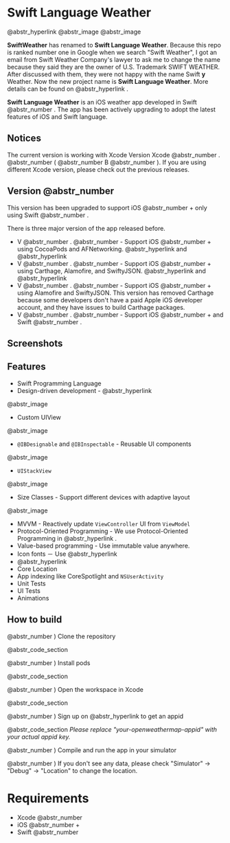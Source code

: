 # Swift Language Weather

@abstr_hyperlink @abstr_image @abstr_image 

**SwiftWeather** has renamed to **Swift Language Weather**. Because this repo is ranked number one in Google when we search "Swift Weather", I got an email from Swift Weather Company's lawyer to ask me to change the name because they said they are the owner of U.S. Trademark SWIFT WEATHER. After discussed with them, they were not happy with the name Swift **y** Weather. Now the new project name is **Swift Language Weather**. More details can be found on @abstr_hyperlink .

**Swift Language Weather** is an iOS weather app developed in Swift @abstr_number . The app has been actively upgrading to adopt the latest features of iOS and Swift language.

## Notices

The current version is working with Xcode Version Xcode @abstr_number . @abstr_number ( @abstr_number B @abstr_number ). If you are using different Xcode version, please check out the previous releases. 

## Version @abstr_number

This version has been upgraded to support iOS @abstr_number + only using Swift @abstr_number .

There is three major version of the app released before.

  * V @abstr_number . @abstr_number - Support iOS @abstr_number + using CocoaPods and AFNetworking. @abstr_hyperlink and @abstr_hyperlink 
  * V @abstr_number . @abstr_number - Support iOS @abstr_number + using Carthage, Alamofire, and SwiftyJSON. @abstr_hyperlink and @abstr_hyperlink 
  * V @abstr_number . @abstr_number - Support iOS @abstr_number + using Alamofire and SwiftyJSON. This version has removed Carthage because some developers don't have a paid Apple iOS developer account, and they have issues to build Carthage packages.
  * V @abstr_number . @abstr_number - Support iOS @abstr_number + and Swift @abstr_number .



## Screenshots

## Features

  * Swift Programming Language
  * Design-driven development - @abstr_hyperlink 



@abstr_image 

  * Custom UIView



@abstr_image 

  * `@IBDesignable` and `@IBInspectable` \- Reusable UI components



@abstr_image 

  * `UIStackView`



@abstr_image 

  * Size Classes - Support different devices with adaptive layout



@abstr_image 

  * MVVM - Reactively update `ViewController` UI from `ViewModel`
  * Protocol-Oriented Programming - We use Protocol-Oriented Programming in @abstr_hyperlink .
  * Value-based programming - Use immutable value anywhere.
  * Icon fonts － Use @abstr_hyperlink 
  * @abstr_hyperlink 
  * Core Location
  * App indexing like CoreSpotlight and `NSUserActivity`
  * Unit Tests
  * UI Tests
  * Animations



## How to build

@abstr_number ) Clone the repository

@abstr_code_section 

@abstr_number ) Install pods

@abstr_code_section 

@abstr_number ) Open the workspace in Xcode

@abstr_code_section 

@abstr_number ) Sign up on @abstr_hyperlink to get an appid

@abstr_code_section _Please replace "your-openweathermap-appid" with your actual appid key._

@abstr_number ) Compile and run the app in your simulator

@abstr_number ) If you don't see any data, please check "Simulator" -> "Debug" -> "Location" to change the location.

# Requirements

  * Xcode @abstr_number 
  * iOS @abstr_number +
  * Swift @abstr_number 


